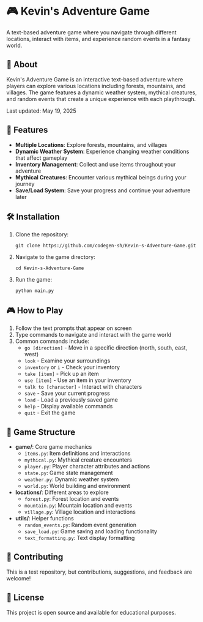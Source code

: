 # 🎮 Kevin's Adventure Game

A text-based adventure game where you navigate through different locations, interact with items, and experience random events in a fantasy world.

## 📖 About

Kevin's Adventure Game is an interactive text-based adventure where players can explore various locations including forests, mountains, and villages. The game features a dynamic weather system, mythical creatures, and random events that create a unique experience with each playthrough.

Last updated: May 19, 2025

## 🚀 Features

- **Multiple Locations**: Explore forests, mountains, and villages
- **Dynamic Weather System**: Experience changing weather conditions that affect gameplay
- **Inventory Management**: Collect and use items throughout your adventure
- **Mythical Creatures**: Encounter various mythical beings during your journey
- **Save/Load System**: Save your progress and continue your adventure later

## 🛠️ Installation

1. Clone the repository:
   ```
   git clone https://github.com/codegen-sh/Kevin-s-Adventure-Game.git
   ```

2. Navigate to the game directory:
   ```
   cd Kevin-s-Adventure-Game
   ```

3. Run the game:
   ```
   python main.py
   ```

## 🎮 How to Play

1. Follow the text prompts that appear on screen
2. Type commands to navigate and interact with the game world
3. Common commands include:
   - `go [direction]` - Move in a specific direction (north, south, east, west)
   - `look` - Examine your surroundings
   - `inventory` or `i` - Check your inventory
   - `take [item]` - Pick up an item
   - `use [item]` - Use an item in your inventory
   - `talk to [character]` - Interact with characters
   - `save` - Save your current progress
   - `load` - Load a previously saved game
   - `help` - Display available commands
   - `quit` - Exit the game

## 🧩 Game Structure

- **game/**: Core game mechanics
  - `items.py`: Item definitions and interactions
  - `mythical.py`: Mythical creature encounters
  - `player.py`: Player character attributes and actions
  - `state.py`: Game state management
  - `weather.py`: Dynamic weather system
  - `world.py`: World building and environment
- **locations/**: Different areas to explore
  - `forest.py`: Forest location and events
  - `mountain.py`: Mountain location and events
  - `village.py`: Village location and interactions
- **utils/**: Helper functions
  - `random_events.py`: Random event generation
  - `save_load.py`: Game saving and loading functionality
  - `text_formatting.py`: Text display formatting

## 🤝 Contributing

This is a test repository, but contributions, suggestions, and feedback are welcome!

## 📜 License

This project is open source and available for educational purposes.

